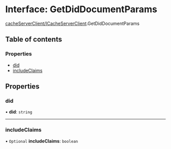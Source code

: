 # Interface: GetDidDocumentParams

[cacheServerClient/ICacheServerClient](../modules/cacheServerClient_ICacheServerClient.md).GetDidDocumentParams

## Table of contents

### Properties

- [did](cacheServerClient_ICacheServerClient.GetDidDocumentParams.md#did)
- [includeClaims](cacheServerClient_ICacheServerClient.GetDidDocumentParams.md#includeclaims)

## Properties

### did

• **did**: `string`

___

### includeClaims

• `Optional` **includeClaims**: `boolean`
